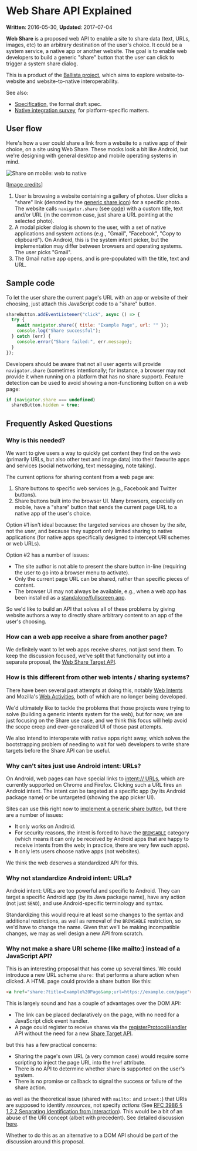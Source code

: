 # Web Share API Explained

**Written**: 2016-05-30, **Updated**: 2017-07-04

**Web Share** is a proposed web API to enable a site to share data (text, URLs,
images, etc) to an arbitrary destination of the user's choice. It could be a
system service, a native app or another website. The goal is to enable web
developers to build a generic "share" button that the user can click to trigger
a system share dialog.

This is a product of the [Ballista
project](https://github.com/chromium/ballista), which aims to explore
website-to-website and website-to-native interoperability.

See also:
* [Specification](https://wicg.github.io/web-share/), the formal draft spec.
* [Native integration survey](native.md), for platform-specific matters.

## User flow

Here's how a user could share a link from a website to a native app of their
choice, on a site using Web Share. These mocks look a bit like Android, but
we're designing with general desktop and mobile operating systems in mind.

![Share on mobile: web to native](mocks/share_mobile_web_native.png)

[[Image credits](mocks/README.md)]

1. User is browsing a website containing a gallery of photos. User clicks a
   "share" link (denoted by the [generic share
   icon](https://design.google.com/icons/#ic_share)) for a specific photo. The
   website calls `navigator.share` (see [code](explainer.md#sample-code)) with a
   custom title, text and/or URL (in the common case, just share a URL pointing
   at the selected photo).
2. A modal picker dialog is shown to the user, with a set of native applications
   and system actions (e.g., "Gmail", "Facebook", "Copy to clipboard"). On
   Android, this is the system intent picker, but the implementation may differ
   between browsers and operating systems. The user picks "Gmail".
3. The Gmail native app opens, and is pre-populated with the title, text and
   URL.

## Sample code

To let the user share the current page's URL with an app or website of their
choosing, just attach this JavaScript code to a "share" button.

```js
shareButton.addEventListener("click", async () => {
  try {
    await navigator.share({ title: "Example Page", url: "" });
    console.log("Share successful");
  } catch (err) {
    console.error("Share failed:", err.message);
  }
});
```

Developers should be aware that not all user agents will provide
`navigator.share` (sometimes intentionally; for instance, a browser may not
provide it when running on a platform that has no share support). Feature
detection can be used to avoid showing a non-functioning button on a web page:

```js
if (navigator.share === undefined)
  shareButton.hidden = true;
```

## Frequently Asked Questions

### Why is this needed?

We want to give users a way to quickly get content they find on the web
(primarily URLs, but also other text and image data) into their favourite apps
and services (social networking, text messaging, note taking).

The current options for sharing content from a web page are:

1. Share buttons to specific web services (e.g., Facebook and Twitter buttons).
2. Share buttons built into the browser UI. Many browsers, especially on mobile,
   have a "share" button that sends the current page URL to a native app of the
   user's choice.

Option #1 isn't ideal because: the targeted services are chosen by the *site*,
not the *user*, and because they support only limited sharing to native
applications (for native apps specifically designed to intercept URI schemes or
web URLs).

Option #2 has a number of issues:

* The site author is not able to present the share button in-line (requiring the
  user to go into a browser menu to activate).
* Only the current page URL can be shared, rather than specific pieces of
  content.
* The browser UI may not always be available, e.g., when a web app has been
  installed as a [standalone/fullscreen
  app](https://www.w3.org/TR/appmanifest/#display-modes).

So we'd like to build an API that solves all of these problems by giving website
authors a way to directly share arbitrary content to an app of the user's
choosing.

### How can a web app receive a share from another page?

We definitely want to let web apps receive shares, not just send them. To keep
the discussion focused, we've split that functionality out into a separate
proposal, the [Web Share Target
API](https://github.com/mgiuca/web-share-target).

### How is this different from other web intents / sharing systems?

There have been several past attempts at doing this, notably [Web
Intents](http://webintents.org) and Mozilla's [Web
Activities](https://developer.mozilla.org/en-US/docs/Web/API/Web_Activities),
both of which are no longer being developed.

We'd ultimately like to tackle the problems that those projects were trying to
solve (building a generic intents system for the web), but for now, we are just
focusing on the Share use case, and we think this focus will help avoid the
scope creep and over-generalized UI of those past attempts.

We also intend to interoperate with native apps right away, which solves the
bootstrapping problem of needing to wait for web developers to write share
targets before the Share API can be useful.

### Why can't sites just use Android intent: URLs?

On Android, web pages can have special links to [intent://
URLs](https://developer.chrome.com/multidevice/android/intents), which are
currently supported on Chrome and Firefox. Clicking such a URL fires an Android
intent. The intent can be targeted at a specific app (by its Android package
name) or be untargeted (showing the app picker UI).

Sites can use this right now to [implement a generic share
button](https://paul.kinlan.me/sharing-natively-on-android-from-the-web/), but
there are a number of issues:

* It only works on Android.
* For security reasons, the intent is forced to have the
  [`BROWSABLE`](https://developer.android.com/reference/android/content/Intent.html#CATEGORY_BROWSABLE)
  category (which means it can only be received by Android apps that are happy
  to receive intents from the web; in practice, there are very few such apps).
* It only lets users choose native apps (not websites).

We think the web deserves a standardized API for this.

### Why not standardize Android intent: URLs?

Android intent: URLs are too powerful and specific to Android. They can target a
specific Android app (by its Java package name), have any action (not just
`SEND`), and use Android-specific terminology and syntax.

Standardizing this would require at least some changes to the syntax and
additional restrictions, as well as removal of the `BROWSABLE` restriction, so
we'd have to change the name. Given that we'll be making incompatible changes,
we may as well design a new API from scratch.

### Why not make a share URI scheme (like mailto:) instead of a JavaScript API?

This is an interesting proposal that has come up several times. We could
introduce a new URL scheme `share:` that performs a share action when clicked. A
HTML page could provide a share button like this:

```html
<a href="share:?title=Example%20Page&amp;url=https://example.com/page">Share this</a>
```

This is largely sound and has a couple of advantages over the DOM API:

* The link can be placed declaratively on the page, with no need for a
  JavaScript click event handler.
* A page could register to receive shares via the
  [registerProtocolHandler](https://developer.mozilla.org/en-US/docs/Web/API/Navigator/registerProtocolHandler)
  API without the need for a new [Share Target
  API](https://github.com/mgiuca/web-share-target).

but this has a few practical concerns:

* Sharing the page's own URL (a very common case) would require some scripting
  to inject the page URL into the `href` attribute.
* There is no API to determine whether share is supported on the user's system.
* There is no promise or callback to signal the success or failure of the share
  action.

as well as the theoretical issue (shared with `mailto:` and `intent:`) that URIs
are supposed to identify *resources*, not specify *actions* (See [RFC 3986 §
1.2.2 Separating Identification from
Interaction](https://tools.ietf.org/html/rfc3986#section-1.2.2)). This would be
a bit of an abuse of the URI concept (albeit with precedent). See detailed
discussion [here](https://github.com/chromium/ballista/issues/21).

Whether to do this as an alternative to a DOM API should be part of the
discussion around this proposal.
